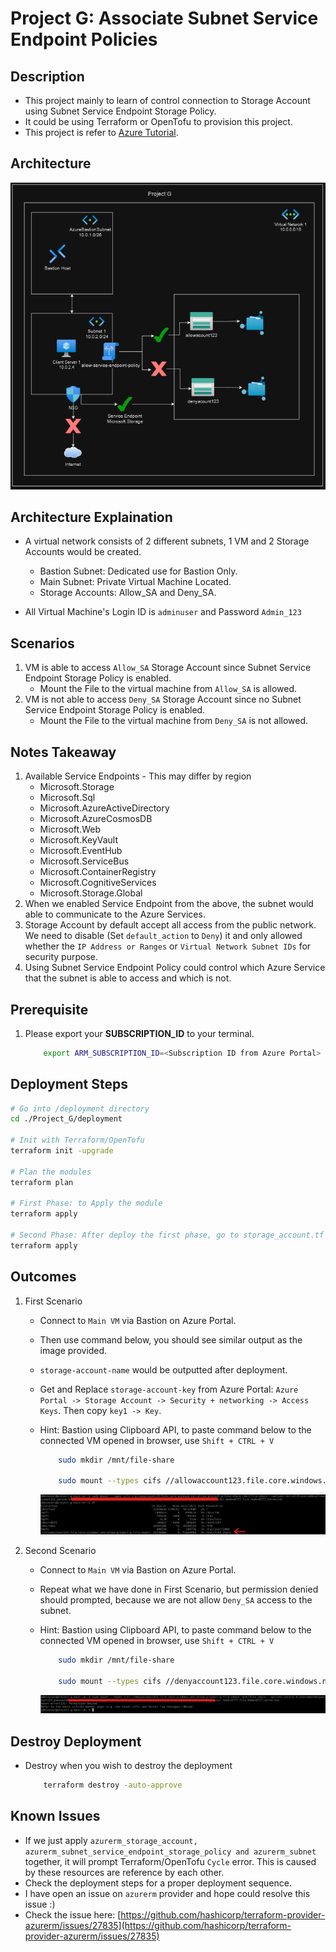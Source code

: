 # Project G: Associate Subnet Service Endpoint Policies

## Description

- This project mainly to learn of control connection to Storage Account using Subnet Service Endpoint Storage Policy.
- It could be using Terraform or OpenTofu to provision this project.
- This project is refer to [Azure Tutorial](https://learn.microsoft.com/en-us/azure/virtual-network/virtual-network-service-endpoint-policies).

## Architecture

![Architecture Diagram](./images/architecture.png)

## Architecture Explaination

- A virtual network consists of 2 different subnets, 1 VM and 2 Storage Accounts would be created.
  - Bastion Subnet: Dedicated use for Bastion Only.
  - Main Subnet: Private Virtual Machine Located.
  - Storage Accounts: Allow_SA and Deny_SA.

- All Virtual Machine's Login ID is `adminuser` and Password `Admin_123`

## Scenarios

1. VM is able to access `Allow_SA` Storage Account since Subnet Service Endpoint Storage Policy is enabled.
    - Mount the File to the virtual machine from `Allow_SA` is allowed.
2. VM is not able to access `Deny_SA` Storage Account since no Subnet Service Endpoint Storage Policy is enabled.
    - Mount the File to the virtual machine from `Deny_SA` is not allowed.

## Notes Takeaway

1. Available Service Endpoints - This may differ by region
    - Microsoft.Storage
    - Microsoft.Sql
    - Microsoft.AzureActiveDirectory
    - Microsoft.AzureCosmosDB
    - Microsoft.Web
    - Microsoft.KeyVault
    - Microsoft.EventHub
    - Microsoft.ServiceBus
    - Microsoft.ContainerRegistry
    - Microsoft.CognitiveServices
    - Microsoft.Storage.Global
2. When we enabled Service Endpoint from the above, the subnet would able to communicate to the Azure Services.
3. Storage Account by default accept all access from the public network. We need to disable (Set `default_action` to `Deny`) it and only allowed whether the `IP Address or Ranges` or `Virtual Network Subnet IDs` for security purpose.
4. Using Subnet Service Endpoint Policy could control which Azure Service that the subnet is able to access and which is not.

## Prerequisite

1. Please export your __SUBSCRIPTION_ID__ to your terminal.

    ```bash
        export ARM_SUBSCRIPTION_ID=<Subscription ID from Azure Portal>
    ```

## Deployment Steps

```bash
# Go into /deployment directory
cd ./Project_G/deployment

# Init with Terraform/OpenTofu
terraform init -upgrade

# Plan the modules
terraform plan

# First Phase: to Apply the module
terraform apply

# Second Phase: After deploy the first phase, go to storage_account.tf to uncomment the TODO section, then apply again
terraform apply
```

## Outcomes

1. First Scenario
    - Connect to `Main VM` via Bastion on Azure Portal.
    - Then use command below, you should see similar output as the image provided.
    - `storage-account-name` would be outputted after deployment.
    - Get and Replace `storage-account-key` from Azure Portal: `Azure Portal -> Storage Account -> Security + networking -> Access Keys`. Then copy `key1 -> Key`.
    - Hint: Bastion using Clipboard API, to paste command below to the connected VM opened in browser, use `Shift + CTRL + V`

        ```bash
            sudo mkdir /mnt/file-share

            sudo mount --types cifs //allowaccount123.file.core.windows.net/allow-project-g-file-share /mnt/file-share --options vers=3.0,username=allowaccount123,password=<storage-account-key>,dir_mode=0777,file_mode=0777,serverino
        ```

        ![allowaccount-mounted-success](./images/allowaccount-mounted-success.png)

2. Second Scenario
    - Connect to `Main VM` via Bastion on Azure Portal.
    - Repeat what we have done in First Scenario, but permission denied should prompted, because we are not allow `Deny_SA` access to the subnet.
    - Hint: Bastion using Clipboard API, to paste command below to the connected VM opened in browser, use `Shift + CTRL + V`

        ```bash
            sudo mkdir /mnt/file-share

            sudo mount --types cifs //denyaccount123.file.core.windows.net/deny-project-g-file-share /mnt/file-share --options vers=3.0,username=denyaccount123,password=<storage-account-key>,dir_mode=0777,file_mode=0777,serverino
        ```

        ![denyaccount-mounted-failure](./images/denyaccount-mounted-failure.png)

## Destroy Deployment

- Destroy when you wish to destroy the deployment

    ```bash
        terraform destroy -auto-approve
    ```

## Known Issues

- If we just apply `azurerm_storage_account, azurerm_subnet_service_endpoint_storage_policy and azurerm_subnet` together, it will prompt Terraform/OpenTofu `Cycle` error. This is caused by these resources are reference by each other.
- Check the deployment steps for a proper deployment sequence.
- I have open an issue on `azurerm` provider and hope could resolve this issue :)
- Check the issue here: [https://github.com/hashicorp/terraform-provider-azurerm/issues/27835](https://github.com/hashicorp/terraform-provider-azurerm/issues/27835)
